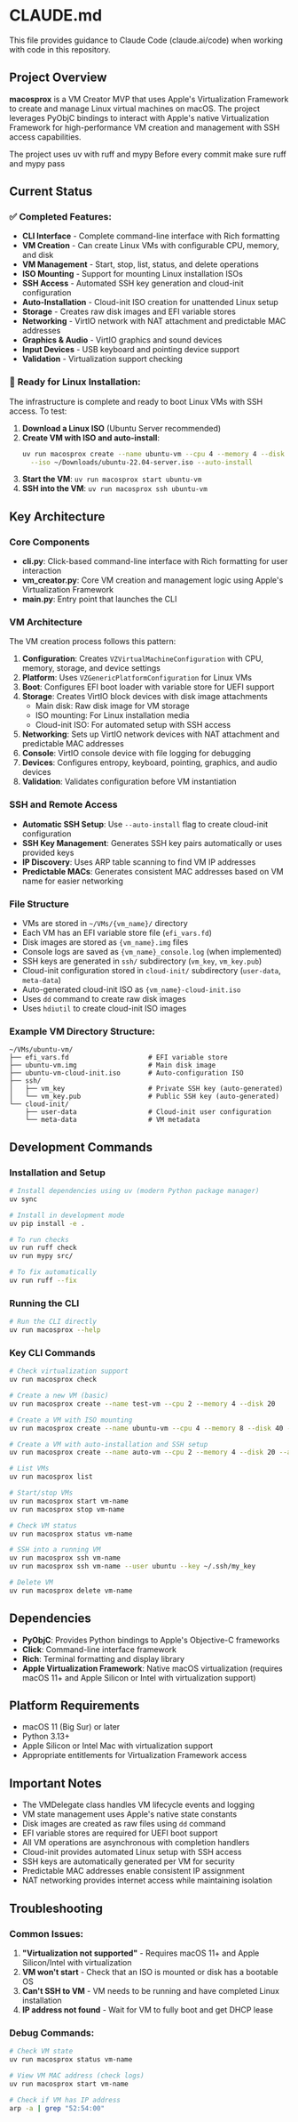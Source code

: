 # CLAUDE.md

This file provides guidance to Claude Code (claude.ai/code) when working with code in this repository.

## Project Overview

**macosprox** is a VM Creator MVP that uses Apple's Virtualization Framework to create and manage Linux virtual machines on macOS. The project leverages PyObjC bindings to interact with Apple's native Virtualization Framework for high-performance VM creation and management with SSH access capabilities.

The project uses uv with ruff and mypy
Before every commit make sure ruff and mypy pass

## Current Status

### ✅ **Completed Features:**
- **CLI Interface** - Complete command-line interface with Rich formatting
- **VM Creation** - Can create Linux VMs with configurable CPU, memory, and disk
- **VM Management** - Start, stop, list, status, and delete operations  
- **ISO Mounting** - Support for mounting Linux installation ISOs
- **SSH Access** - Automated SSH key generation and cloud-init configuration
- **Auto-Installation** - Cloud-init ISO creation for unattended Linux setup
- **Storage** - Creates raw disk images and EFI variable stores
- **Networking** - VirtIO network with NAT attachment and predictable MAC addresses
- **Graphics & Audio** - VirtIO graphics and sound devices
- **Input Devices** - USB keyboard and pointing device support
- **Validation** - Virtualization support checking

### 🎯 **Ready for Linux Installation:**
The infrastructure is complete and ready to boot Linux VMs with SSH access. To test:

1. **Download a Linux ISO** (Ubuntu Server recommended)
2. **Create VM with ISO and auto-install**:
   ```bash
   uv run macosprox create --name ubuntu-vm --cpu 4 --memory 4 --disk 20 \
     --iso ~/Downloads/ubuntu-22.04-server.iso --auto-install
   ```
3. **Start the VM**: `uv run macosprox start ubuntu-vm`
4. **SSH into the VM**: `uv run macosprox ssh ubuntu-vm`

## Key Architecture

### Core Components

- **cli.py**: Click-based command-line interface with Rich formatting for user interaction
- **vm_creator.py**: Core VM creation and management logic using Apple's Virtualization Framework
- **main.py**: Entry point that launches the CLI

### VM Architecture

The VM creation process follows this pattern:
1. **Configuration**: Creates `VZVirtualMachineConfiguration` with CPU, memory, storage, and device settings
2. **Platform**: Uses `VZGenericPlatformConfiguration` for Linux VMs
3. **Boot**: Configures EFI boot loader with variable store for UEFI support
4. **Storage**: Creates VirtIO block devices with disk image attachments
   - Main disk: Raw disk image for VM storage
   - ISO mounting: For Linux installation media
   - Cloud-init ISO: For automated setup with SSH access
5. **Networking**: Sets up VirtIO network devices with NAT attachment and predictable MAC addresses
6. **Console**: VirtIO console device with file logging for debugging
7. **Devices**: Configures entropy, keyboard, pointing, graphics, and audio devices
8. **Validation**: Validates configuration before VM instantiation

### SSH and Remote Access

- **Automatic SSH Setup**: Use `--auto-install` flag to create cloud-init configuration
- **SSH Key Management**: Generates SSH key pairs automatically or uses provided keys
- **IP Discovery**: Uses ARP table scanning to find VM IP addresses
- **Predictable MACs**: Generates consistent MAC addresses based on VM name for easier networking

### File Structure

- VMs are stored in `~/VMs/{vm_name}/` directory
- Each VM has an EFI variable store file (`efi_vars.fd`)
- Disk images are stored as `{vm_name}.img` files
- Console logs are saved as `{vm_name}_console.log` (when implemented)
- SSH keys are generated in `ssh/` subdirectory (`vm_key`, `vm_key.pub`)
- Cloud-init configuration stored in `cloud-init/` subdirectory (`user-data`, `meta-data`)
- Auto-generated cloud-init ISO as `{vm_name}-cloud-init.iso`
- Uses `dd` command to create raw disk images
- Uses `hdiutil` to create cloud-init ISO images

### Example VM Directory Structure:
```
~/VMs/ubuntu-vm/
├── efi_vars.fd                    # EFI variable store
├── ubuntu-vm.img                  # Main disk image  
├── ubuntu-vm-cloud-init.iso       # Auto-configuration ISO
├── ssh/
│   ├── vm_key                     # Private SSH key (auto-generated)
│   └── vm_key.pub                 # Public SSH key (auto-generated)
└── cloud-init/
    ├── user-data                  # Cloud-init user configuration
    └── meta-data                  # VM metadata
```

## Development Commands

### Installation and Setup
```bash
# Install dependencies using uv (modern Python package manager)
uv sync

# Install in development mode
uv pip install -e .

# To run checks
uv run ruff check  
uv run mypy src/

# To fix automatically 
uv run ruff --fix
```

### Running the CLI
```bash
# Run the CLI directly
uv run macosprox --help
```

### Key CLI Commands
```bash
# Check virtualization support
uv run macosprox check

# Create a new VM (basic)
uv run macosprox create --name test-vm --cpu 2 --memory 4 --disk 20

# Create a VM with ISO mounting
uv run macosprox create --name ubuntu-vm --cpu 4 --memory 8 --disk 40 --iso /path/to/ubuntu.iso

# Create a VM with auto-installation and SSH setup
uv run macosprox create --name auto-vm --cpu 2 --memory 4 --disk 20 --auto-install --ssh-key ~/.ssh/id_rsa.pub

# List VMs
uv run macosprox list

# Start/stop VMs
uv run macosprox start vm-name
uv run macosprox stop vm-name

# Check VM status
uv run macosprox status vm-name

# SSH into a running VM
uv run macosprox ssh vm-name
uv run macosprox ssh vm-name --user ubuntu --key ~/.ssh/my_key

# Delete VM
uv run macosprox delete vm-name
```

## Dependencies

- **PyObjC**: Provides Python bindings to Apple's Objective-C frameworks
- **Click**: Command-line interface framework
- **Rich**: Terminal formatting and display library
- **Apple Virtualization Framework**: Native macOS virtualization (requires macOS 11+ and Apple Silicon or Intel with virtualization support)

## Platform Requirements

- macOS 11 (Big Sur) or later
- Python 3.13+
- Apple Silicon or Intel Mac with virtualization support
- Appropriate entitlements for Virtualization Framework access

## Important Notes

- The VMDelegate class handles VM lifecycle events and logging
- VM state management uses Apple's native state constants
- Disk images are created as raw files using `dd` command
- EFI variable stores are required for UEFI boot support
- All VM operations are asynchronous with completion handlers
- Cloud-init provides automated Linux setup with SSH access
- SSH keys are automatically generated per VM for security
- Predictable MAC addresses enable consistent IP assignment
- NAT networking provides internet access while maintaining isolation

## Troubleshooting

### Common Issues:
1. **"Virtualization not supported"** - Requires macOS 11+ and Apple Silicon/Intel with virtualization
2. **VM won't start** - Check that an ISO is mounted or disk has a bootable OS
3. **Can't SSH to VM** - VM needs to be running and have completed Linux installation
4. **IP address not found** - Wait for VM to fully boot and get DHCP lease

### Debug Commands:
```bash
# Check VM state
uv run macosprox status vm-name

# View VM MAC address (check logs)
uv run macosprox start vm-name

# Check if VM has IP address
arp -a | grep "52:54:00"
```
